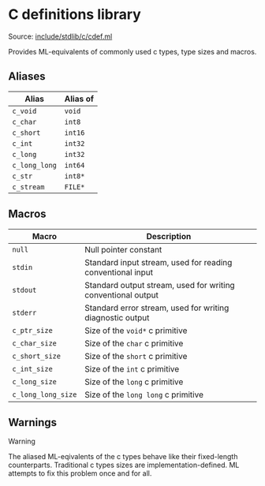 # C definitions library

Source: [include/stdlib/c/cdef.ml](../../include/stdlib/c/cdef.ml)

Provides ML-equivalents of commonly used c types, type sizes and macros.

## Aliases

Alias        | Alias of
-------------|---------
`c_void`     | `void`
`c_char`     | `int8`
`c_short`    | `int16`
`c_int`      | `int32`
`c_long`     | `int32`
`c_long_long`| `int64`
`c_str`      | `int8*`
`c_stream`   | `FILE*`

## Macros

Macro              | Description
-------------------|------------
`null`             | Null pointer constant
`stdin`            | Standard input stream, used for reading conventional input
`stdout`           | Standard output stream, used for writing conventional output
`stderr`           | Standard error stream, used for writing diagnostic output
`c_ptr_size`       | Size of the `void*` c primitive
`c_char_size`      | Size of the `char` c primitive
`c_short_size`     | Size of the `short` c primitive
`c_int_size`       | Size of the `int` c primitive
`c_long_size`      | Size of the `long` c primitive
`c_long_long_size` | Size of the `long long` c primitive

## Warnings

> [!WARNING]
> The aliased ML-eqivalents of the c types behave like their fixed-length counterparts. Traditional c types sizes are implementation-defined. ML attempts to fix this problem once and for all.
